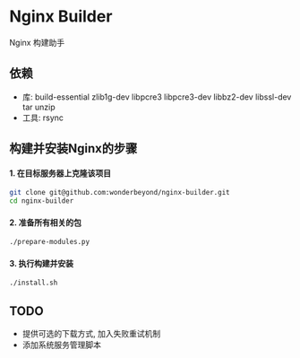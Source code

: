 Nginx Builder
=============

Nginx 构建助手

## 依赖

- 库: build-essential zlib1g-dev libpcre3 libpcre3-dev libbz2-dev libssl-dev tar unzip
- 工具: rsync

## 构建并安装Nginx的步骤

#### 1. 在目标服务器上克隆该项目

```bash
git clone git@github.com:wonderbeyond/nginx-builder.git
cd nginx-builder
```

#### 2. 准备所有相关的包

```bash
./prepare-modules.py
```

#### 3. 执行构建并安装

```bash
./install.sh
```

## TODO

- 提供可选的下载方式, 加入失败重试机制
- 添加系统服务管理脚本
